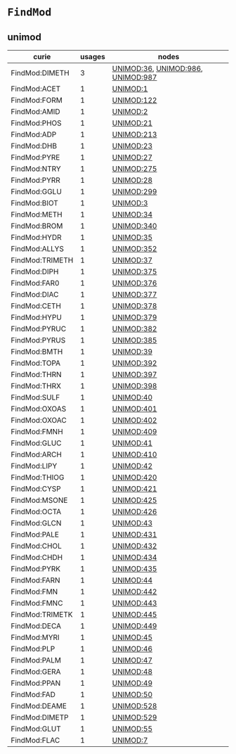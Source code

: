 # `FindMod`

## unimod

| curie           |   usages | nodes                                                                                                                                           |
|-----------------|----------|-------------------------------------------------------------------------------------------------------------------------------------------------|
| FindMod:DIMETH  |        3 | [UNIMOD:36](https://bioregistry.io/UNIMOD:36), [UNIMOD:986](https://bioregistry.io/UNIMOD:986), [UNIMOD:987](https://bioregistry.io/UNIMOD:987) |
| FindMod:ACET    |        1 | [UNIMOD:1](https://bioregistry.io/UNIMOD:1)                                                                                                     |
| FindMod:FORM    |        1 | [UNIMOD:122](https://bioregistry.io/UNIMOD:122)                                                                                                 |
| FindMod:AMID    |        1 | [UNIMOD:2](https://bioregistry.io/UNIMOD:2)                                                                                                     |
| FindMod:PHOS    |        1 | [UNIMOD:21](https://bioregistry.io/UNIMOD:21)                                                                                                   |
| FindMod:ADP     |        1 | [UNIMOD:213](https://bioregistry.io/UNIMOD:213)                                                                                                 |
| FindMod:DHB     |        1 | [UNIMOD:23](https://bioregistry.io/UNIMOD:23)                                                                                                   |
| FindMod:PYRE    |        1 | [UNIMOD:27](https://bioregistry.io/UNIMOD:27)                                                                                                   |
| FindMod:NTRY    |        1 | [UNIMOD:275](https://bioregistry.io/UNIMOD:275)                                                                                                 |
| FindMod:PYRR    |        1 | [UNIMOD:28](https://bioregistry.io/UNIMOD:28)                                                                                                   |
| FindMod:GGLU    |        1 | [UNIMOD:299](https://bioregistry.io/UNIMOD:299)                                                                                                 |
| FindMod:BIOT    |        1 | [UNIMOD:3](https://bioregistry.io/UNIMOD:3)                                                                                                     |
| FindMod:METH    |        1 | [UNIMOD:34](https://bioregistry.io/UNIMOD:34)                                                                                                   |
| FindMod:BROM    |        1 | [UNIMOD:340](https://bioregistry.io/UNIMOD:340)                                                                                                 |
| FindMod:HYDR    |        1 | [UNIMOD:35](https://bioregistry.io/UNIMOD:35)                                                                                                   |
| FindMod:ALLYS   |        1 | [UNIMOD:352](https://bioregistry.io/UNIMOD:352)                                                                                                 |
| FindMod:TRIMETH |        1 | [UNIMOD:37](https://bioregistry.io/UNIMOD:37)                                                                                                   |
| FindMod:DIPH    |        1 | [UNIMOD:375](https://bioregistry.io/UNIMOD:375)                                                                                                 |
| FindMod:FAR0    |        1 | [UNIMOD:376](https://bioregistry.io/UNIMOD:376)                                                                                                 |
| FindMod:DIAC    |        1 | [UNIMOD:377](https://bioregistry.io/UNIMOD:377)                                                                                                 |
| FindMod:CETH    |        1 | [UNIMOD:378](https://bioregistry.io/UNIMOD:378)                                                                                                 |
| FindMod:HYPU    |        1 | [UNIMOD:379](https://bioregistry.io/UNIMOD:379)                                                                                                 |
| FindMod:PYRUC   |        1 | [UNIMOD:382](https://bioregistry.io/UNIMOD:382)                                                                                                 |
| FindMod:PYRUS   |        1 | [UNIMOD:385](https://bioregistry.io/UNIMOD:385)                                                                                                 |
| FindMod:BMTH    |        1 | [UNIMOD:39](https://bioregistry.io/UNIMOD:39)                                                                                                   |
| FindMod:TOPA    |        1 | [UNIMOD:392](https://bioregistry.io/UNIMOD:392)                                                                                                 |
| FindMod:THRN    |        1 | [UNIMOD:397](https://bioregistry.io/UNIMOD:397)                                                                                                 |
| FindMod:THRX    |        1 | [UNIMOD:398](https://bioregistry.io/UNIMOD:398)                                                                                                 |
| FindMod:SULF    |        1 | [UNIMOD:40](https://bioregistry.io/UNIMOD:40)                                                                                                   |
| FindMod:OXOAS   |        1 | [UNIMOD:401](https://bioregistry.io/UNIMOD:401)                                                                                                 |
| FindMod:OXOAC   |        1 | [UNIMOD:402](https://bioregistry.io/UNIMOD:402)                                                                                                 |
| FindMod:FMNH    |        1 | [UNIMOD:409](https://bioregistry.io/UNIMOD:409)                                                                                                 |
| FindMod:GLUC    |        1 | [UNIMOD:41](https://bioregistry.io/UNIMOD:41)                                                                                                   |
| FindMod:ARCH    |        1 | [UNIMOD:410](https://bioregistry.io/UNIMOD:410)                                                                                                 |
| FindMod:LIPY    |        1 | [UNIMOD:42](https://bioregistry.io/UNIMOD:42)                                                                                                   |
| FindMod:THIOG   |        1 | [UNIMOD:420](https://bioregistry.io/UNIMOD:420)                                                                                                 |
| FindMod:CYSP    |        1 | [UNIMOD:421](https://bioregistry.io/UNIMOD:421)                                                                                                 |
| FindMod:MSONE   |        1 | [UNIMOD:425](https://bioregistry.io/UNIMOD:425)                                                                                                 |
| FindMod:OCTA    |        1 | [UNIMOD:426](https://bioregistry.io/UNIMOD:426)                                                                                                 |
| FindMod:GLCN    |        1 | [UNIMOD:43](https://bioregistry.io/UNIMOD:43)                                                                                                   |
| FindMod:PALE    |        1 | [UNIMOD:431](https://bioregistry.io/UNIMOD:431)                                                                                                 |
| FindMod:CHOL    |        1 | [UNIMOD:432](https://bioregistry.io/UNIMOD:432)                                                                                                 |
| FindMod:CHDH    |        1 | [UNIMOD:434](https://bioregistry.io/UNIMOD:434)                                                                                                 |
| FindMod:PYRK    |        1 | [UNIMOD:435](https://bioregistry.io/UNIMOD:435)                                                                                                 |
| FindMod:FARN    |        1 | [UNIMOD:44](https://bioregistry.io/UNIMOD:44)                                                                                                   |
| FindMod:FMN     |        1 | [UNIMOD:442](https://bioregistry.io/UNIMOD:442)                                                                                                 |
| FindMod:FMNC    |        1 | [UNIMOD:443](https://bioregistry.io/UNIMOD:443)                                                                                                 |
| FindMod:TRIMETK |        1 | [UNIMOD:445](https://bioregistry.io/UNIMOD:445)                                                                                                 |
| FindMod:DECA    |        1 | [UNIMOD:449](https://bioregistry.io/UNIMOD:449)                                                                                                 |
| FindMod:MYRI    |        1 | [UNIMOD:45](https://bioregistry.io/UNIMOD:45)                                                                                                   |
| FindMod:PLP     |        1 | [UNIMOD:46](https://bioregistry.io/UNIMOD:46)                                                                                                   |
| FindMod:PALM    |        1 | [UNIMOD:47](https://bioregistry.io/UNIMOD:47)                                                                                                   |
| FindMod:GERA    |        1 | [UNIMOD:48](https://bioregistry.io/UNIMOD:48)                                                                                                   |
| FindMod:PPAN    |        1 | [UNIMOD:49](https://bioregistry.io/UNIMOD:49)                                                                                                   |
| FindMod:FAD     |        1 | [UNIMOD:50](https://bioregistry.io/UNIMOD:50)                                                                                                   |
| FindMod:DEAME   |        1 | [UNIMOD:528](https://bioregistry.io/UNIMOD:528)                                                                                                 |
| FindMod:DIMETP  |        1 | [UNIMOD:529](https://bioregistry.io/UNIMOD:529)                                                                                                 |
| FindMod:GLUT    |        1 | [UNIMOD:55](https://bioregistry.io/UNIMOD:55)                                                                                                   |
| FindMod:FLAC    |        1 | [UNIMOD:7](https://bioregistry.io/UNIMOD:7)                                                                                                     |


